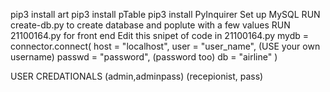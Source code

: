  pip3 install art
 pip3 install pTable
 pip3 install PyInquirer
 Set up MySQL
 RUN create-db.py to create database and poplute with a few values
 RUN 21100164.py for front end
 Edit this snipet of code in 21100164.py 
mydb = connector.connect(
    host = "localhost",
    user = "user_name", (USE your own username)
    passwd = "password", (password too)
    db = "airline"
)

 USER CREDATIONALS
(admin,adminpass)
(recepionist, pass)
